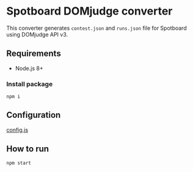 # Spotboard DOMjudge converter

This converter generates `contest.json` and `runs.json` file for Spotboard using DOMjudge API v3.

## Requirements

- Node.js 8+

### Install package

```
npm i
```

## Configuration

[config.js](./config.js)

## How to run

```
npm start
```
